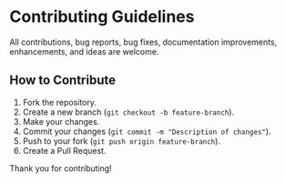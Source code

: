 # Contributing Guidelines

All contributions, bug reports, bug fixes, documentation improvements, enhancements, and ideas are welcome.

## How to Contribute
1. Fork the repository.
2. Create a new branch (`git checkout -b feature-branch`).
3. Make your changes.
4. Commit your changes (`git commit -m "Description of changes"`).
5. Push to your fork (`git push origin feature-branch`).
6. Create a Pull Request.

Thank you for contributing!
